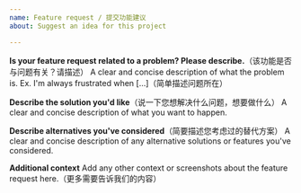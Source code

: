```yaml
---
name: Feature request / 提交功能建议
about: Suggest an idea for this project

---
```


**Is your feature request related to a problem? Please describe.**（该功能是否与问题有关？请描述）
A clear and concise description of what the problem is. Ex. I'm always frustrated when [...]（简单描述问题所在）

**Describe the solution you'd like**（说一下您想解决什么问题，想要做什么）
A clear and concise description of what you want to happen.

**Describe alternatives you've considered**（简要描述您考虑过的替代方案）
A clear and concise description of any alternative solutions or features you've considered.

**Additional context**
Add any other context or screenshots about the feature request here.（更多需要告诉我们的内容）
